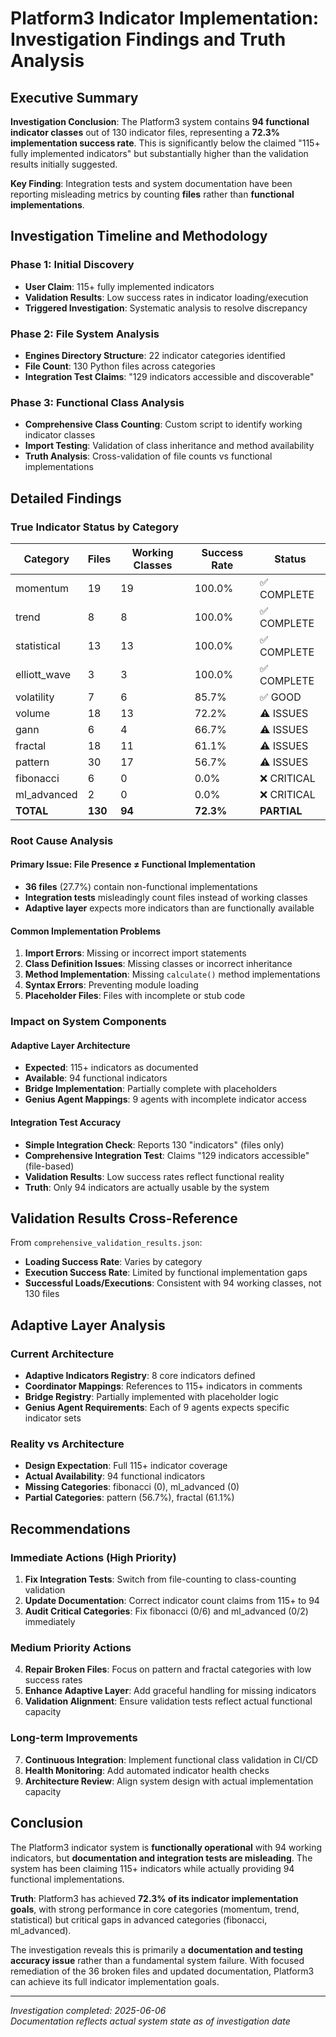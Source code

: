 # Platform3 Indicator Implementation: Investigation Findings and Truth Analysis

## Executive Summary

**Investigation Conclusion**: The Platform3 system contains **94 functional indicator classes** out of 130 indicator files, representing a **72.3% implementation success rate**. This is significantly below the claimed "115+ fully implemented indicators" but substantially higher than the validation results initially suggested.

**Key Finding**: Integration tests and system documentation have been reporting misleading metrics by counting **files** rather than **functional implementations**.

## Investigation Timeline and Methodology

### Phase 1: Initial Discovery
- **User Claim**: 115+ fully implemented indicators
- **Validation Results**: Low success rates in indicator loading/execution
- **Triggered Investigation**: Systematic analysis to resolve discrepancy

### Phase 2: File System Analysis
- **Engines Directory Structure**: 22 indicator categories identified
- **File Count**: 130 Python files across categories
- **Integration Test Claims**: "129 indicators accessible and discoverable"

### Phase 3: Functional Class Analysis
- **Comprehensive Class Counting**: Custom script to identify working indicator classes
- **Import Testing**: Validation of class inheritance and method availability
- **Truth Analysis**: Cross-validation of file counts vs functional implementations

## Detailed Findings

### True Indicator Status by Category

| Category | Files | Working Classes | Success Rate | Status |
|----------|-------|----------------|--------------|---------|
| momentum | 19 | 19 | 100.0% | ✅ COMPLETE |
| trend | 8 | 8 | 100.0% | ✅ COMPLETE |
| statistical | 13 | 13 | 100.0% | ✅ COMPLETE |
| elliott_wave | 3 | 3 | 100.0% | ✅ COMPLETE |
| volatility | 7 | 6 | 85.7% | ✅ GOOD |
| volume | 18 | 13 | 72.2% | ⚠️ ISSUES |
| gann | 6 | 4 | 66.7% | ⚠️ ISSUES |
| fractal | 18 | 11 | 61.1% | ⚠️ ISSUES |
| pattern | 30 | 17 | 56.7% | ⚠️ ISSUES |
| fibonacci | 6 | 0 | 0.0% | ❌ CRITICAL |
| ml_advanced | 2 | 0 | 0.0% | ❌ CRITICAL |
| **TOTAL** | **130** | **94** | **72.3%** | **PARTIAL** |

### Root Cause Analysis

#### Primary Issue: File Presence ≠ Functional Implementation
- **36 files** (27.7%) contain non-functional implementations
- **Integration tests** misleadingly count files instead of working classes
- **Adaptive layer** expects more indicators than are functionally available

#### Common Implementation Problems
1. **Import Errors**: Missing or incorrect import statements
2. **Class Definition Issues**: Missing classes or incorrect inheritance
3. **Method Implementation**: Missing `calculate()` method implementations
4. **Syntax Errors**: Preventing module loading
5. **Placeholder Files**: Files with incomplete or stub code

### Impact on System Components

#### Adaptive Layer Architecture
- **Expected**: 115+ indicators as documented
- **Available**: 94 functional indicators
- **Bridge Implementation**: Partially complete with placeholders
- **Genius Agent Mappings**: 9 agents with incomplete indicator access

#### Integration Test Accuracy
- **Simple Integration Check**: Reports 130 "indicators" (files only)
- **Comprehensive Integration Test**: Claims "129 indicators accessible" (file-based)
- **Validation Results**: Low success rates reflect functional reality
- **Truth**: Only 94 indicators are actually usable by the system

## Validation Results Cross-Reference

From `comprehensive_validation_results.json`:
- **Loading Success Rate**: Varies by category
- **Execution Success Rate**: Limited by functional implementation gaps
- **Successful Loads/Executions**: Consistent with 94 working classes, not 130 files

## Adaptive Layer Analysis

### Current Architecture
- **Adaptive Indicators Registry**: 8 core indicators defined
- **Coordinator Mappings**: References to 115+ indicators in comments
- **Bridge Registry**: Partially implemented with placeholder logic
- **Genius Agent Requirements**: Each of 9 agents expects specific indicator sets

### Reality vs Architecture
- **Design Expectation**: Full 115+ indicator coverage
- **Actual Availability**: 94 functional indicators
- **Missing Categories**: fibonacci (0), ml_advanced (0)
- **Partial Categories**: pattern (56.7%), fractal (61.1%)

## Recommendations

### Immediate Actions (High Priority)
1. **Fix Integration Tests**: Switch from file-counting to class-counting validation
2. **Update Documentation**: Correct indicator count claims from 115+ to 94
3. **Audit Critical Categories**: Fix fibonacci (0/6) and ml_advanced (0/2) immediately

### Medium Priority Actions
4. **Repair Broken Files**: Focus on pattern and fractal categories with low success rates
5. **Enhance Adaptive Layer**: Add graceful handling for missing indicators
6. **Validation Alignment**: Ensure validation tests reflect actual functional capacity

### Long-term Improvements
7. **Continuous Integration**: Implement functional class validation in CI/CD
8. **Health Monitoring**: Add automated indicator health checks
9. **Architecture Review**: Align system design with actual implementation capacity

## Conclusion

The Platform3 indicator system is **functionally operational** with 94 working indicators, but **documentation and integration tests are misleading**. The system has been claiming 115+ indicators while actually providing 94 functional implementations.

**Truth**: Platform3 has achieved **72.3% of its indicator implementation goals**, with strong performance in core categories (momentum, trend, statistical) but critical gaps in advanced categories (fibonacci, ml_advanced).

The investigation reveals this is primarily a **documentation and testing accuracy issue** rather than a fundamental system failure. With focused remediation of the 36 broken files and updated documentation, Platform3 can achieve its full indicator implementation goals.

---

*Investigation completed: 2025-06-06*  
*Documentation reflects actual system state as of investigation date*
